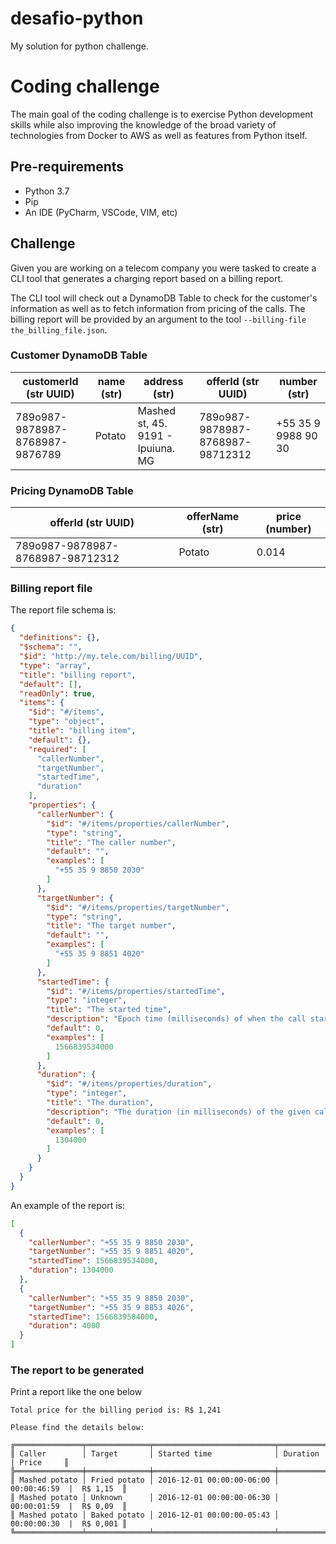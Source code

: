 # desafio-python

My solution for python challenge.


# Coding challenge

The main goal of the coding challenge is to exercise Python development skills while also improving the knowledge of the broad variety of technologies from Docker to AWS as well as features from Python itself.

## Pre-requirements

- Python 3.7
- Pip
- An IDE (PyCharm, VSCode, VIM, etc)

## Challenge

Given you are working on a telecom company you were tasked to create a CLI tool that generates a charging report based on a billing report.

The CLI tool will check out a DynamoDB Table to check for the customer's information as well as to fetch information from pricing of the calls. The billing report will be provided by an argument to the tool `--billing-file the_billing_file.json`.

### Customer DynamoDB Table

| customerId (str UUID)           | name (str) | address (str)                     | offerId (str UUID)               | number (str)        |
| ------------------------------- | ---------- | --------------------------------- | -------------------------------- | ------------------- |
| 789o987-9878987-8768987-9876789 | Potato     | Mashed st, 45. 9191 - Ipuiuna. MG | 789o987-9878987-8768987-98712312 | +55 35 9 9988 90 30 |


### Pricing DynamoDB Table

| offerId (str UUID)               | offerName (str) | price (number) |
| -------------------------------- | --------------- | -------------- |
| 789o987-9878987-8768987-98712312 | Potato          | 0.014          |


### Billing report file

The report file schema is:

```json
{
  "definitions": {},
  "$schema": "",
  "$id": "http://my.tele.com/billing/UUID",
  "type": "array",
  "title": "billing report",
  "default": [],
  "readOnly": true,
  "items": {
    "$id": "#/items",
    "type": "object",
    "title": "billing item",
    "default": {},
    "required": [
      "callerNumber",
      "targetNumber",
      "startedTime",
      "duration"
    ],
    "properties": {
      "callerNumber": {
        "$id": "#/items/properties/callerNumber",
        "type": "string",
        "title": "The caller number",
        "default": "",
        "examples": [
          "+55 35 9 8850 2030"
        ]
      },
      "targetNumber": {
        "$id": "#/items/properties/targetNumber",
        "type": "string",
        "title": "The target number",
        "default": "",
        "examples": [
          "+55 35 9 8851 4020"
        ]
      },
      "startedTime": {
        "$id": "#/items/properties/startedTime",
        "type": "integer",
        "title": "The started time",
        "description": "Epoch time (milliseconds) of when the call started",
        "default": 0,
        "examples": [
          1566839534000
        ]
      },
      "duration": {
        "$id": "#/items/properties/duration",
        "type": "integer",
        "title": "The duration",
        "description": "The duration (in milliseconds) of the given call",
        "default": 0,
        "examples": [
          1304000
        ]
      }
    }
  }
}
```

An example of the report is:

```json
[
  {
    "callerNumber": "+55 35 9 8850 2030",
    "targetNumber": "+55 35 9 8851 4020",
    "startedTime": 1566839534000,
    "duration": 1304000
  },
  {
    "callerNumber": "+55 35 9 8850 2030",
    "targetNumber": "+55 35 9 8853 4026",
    "startedTime": 1566839584000,
    "duration": 4000
  }
]
```

### The report to be generated

Print a report like the one below

```
Total price for the billing period is: R$ 1,241

Please find the details below:

╔═══════════════╤══════════════╤═══════════════════════════╤══════════════════════════╗
║ Caller        │ Target       │ Started time              │ Duration     | Price     ║
╠═══════════════╪══════════════╪═══════════════════════════╪══════════════════════════╣
║ Mashed potato │ Fried potato │ 2016-12-01 00:00:00-06:00 │ 00:00:46:59  |  R$ 1,15  ║
║ Mashed potato │ Unknown      │ 2016-12-01 00:00:00-06:30 │ 00:00:01:59  |  R$ 0,09  ║
║ Mashed potato │ Baked potato │ 2016-12-01 00:00:00-05:43 │ 00:00:00:30  |  R$ 0,001 ║
╚═══════════════╧══════════════╧═══════════════════════════╧══════════════╧═══════════╝
```
